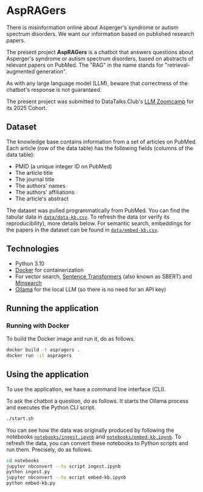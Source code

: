# AspRAGers

There is misinformation online about Asperger's syndrome or autism spectrum disorders.
We want our information based on published research papers.

The present project **AspRAGers** is a chatbot that answers questions about Asperger's syndrome or autism spectrum disorders, based on abstracts of relevant papers on PubMed.
The "RAG" in the name stands for "retrieval-augmented generation".

As with any large language model (LLM), beware that correctness of the chatbot's response is not guaranteed.

The present project was submitted to DataTalks.Club's [LLM Zoomcamp](https://datatalks.club/courses/llm-zoomcamp/) for its 2025 Cohort.

## Dataset

The knowledge base contains information from a set of articles on PubMed.
Each article (row of the data table) has the following fields (columns of the data table):

* PMID (a unique integer ID on PubMed)
* The article title
* The journal title
* The authors' names
* The authors' affiliations
* The article's abstract

The dataset was pulled programmatically from PubMed. 
You can find the tabular data in [`data/data-kb.csv`](data/data-kb.csv).
To refresh the data (or verify its reproducibility), more details below.
For semantic search, embeddings for the papers in the dataset can be found in [`data/embed-kb.csv`](data/embed-kb.csv).

## Technologies

* Python 3.10
* [Docker](https://docker.com) for containerization
* For vector search, [Sentence Transformers](https://www.sbert.net/) (also known as SBERT) and [Minsearch](https://github.com/alexeygrigorev/minsearch)
* [Ollama](https://ollama.com/) for the local LLM (so there is no need for an API key)

## Running the application

### Running with Docker

To build the Docker image and run it, do as follows.

```bash
docker build -t aspragers .
docker run -it aspragers
```

## Using the application

To use the application, we have a command line interface (CLI).

To ask the chatbot a question, do as follows.
It starts the Ollama process and executes the Python CLI script.

```bash
./start.sh
```

You can see how the data was originally produced by following the notebooks [`notebooks/ingest.ipynb`](notebooks/ingest.ipynb) and [`notebooks/embed-kb.ipynb`](notebooks/embed-kb.ipynb).
To refresh the data, you can convert these notebooks to Python scripts and run them.
Precisely, do as follows.

```bash
cd notebooks
jupyter nbconvert --to script ingest.ipynb
python ingest.py
jupyter nbconvert --to script embed-kb.ipynb
python embed-kb.py
```
